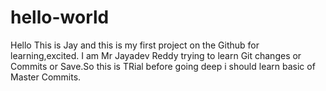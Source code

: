 # hello-world
Hello  This is Jay and this is my first project on the Github for learning,excited.
I am Mr Jayadev Reddy trying to learn Git changes or Commits or Save.So this is TRial before going deep i should learn basic of  
Master Commits.
